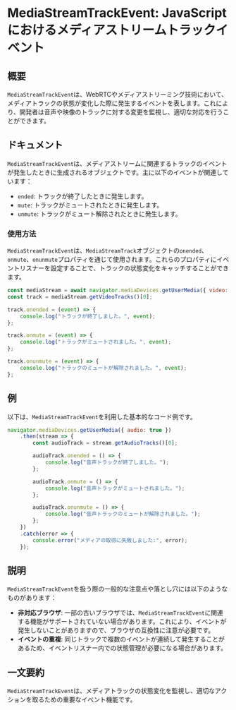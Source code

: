 <!--
Meta Description: # MediaStreamTrackEvent: JavaScriptにおけるメディアストリームトラックイベント ## 概要 `MediaStreamTrackEvent`は、WebRTCやメディアストリーミング技術において、メディアトラックの状態が変化した際に発生するイベントを表します。これにより...
Meta Keywords: mediastreamtrackevent, console, event, log, track
-->

# MediaStreamTrackEvent: JavaScriptにおけるメディアストリームトラックイベント

## 概要
`MediaStreamTrackEvent`は、WebRTCやメディアストリーミング技術において、メディアトラックの状態が変化した際に発生するイベントを表します。これにより、開発者は音声や映像のトラックに対する変更を監視し、適切な対応を行うことができます。

## ドキュメント
`MediaStreamTrackEvent`は、メディアストリームに関連するトラックのイベントが発生したときに生成されるオブジェクトです。主に以下のイベントが関連しています：

- `ended`: トラックが終了したときに発生します。
- `mute`: トラックがミュートされたときに発生します。
- `unmute`: トラックがミュート解除されたときに発生します。

### 使用方法
`MediaStreamTrackEvent`は、`MediaStreamTrack`オブジェクトの`onended`、`onmute`、`onunmute`プロパティを通じて使用されます。これらのプロパティにイベントリスナーを設定することで、トラックの状態変化をキャッチすることができます。

```javascript
const mediaStream = await navigator.mediaDevices.getUserMedia({ video: true });
const track = mediaStream.getVideoTracks()[0];

track.onended = (event) => {
    console.log("トラックが終了しました。", event);
};

track.onmute = (event) => {
    console.log("トラックがミュートされました。", event);
};

track.onunmute = (event) => {
    console.log("トラックのミュートが解除されました。", event);
};
```

## 例
以下は、`MediaStreamTrackEvent`を利用した基本的なコード例です。

```javascript
navigator.mediaDevices.getUserMedia({ audio: true })
    .then(stream => {
        const audioTrack = stream.getAudioTracks()[0];

        audioTrack.onended = () => {
            console.log("音声トラックが終了しました。");
        };

        audioTrack.onmute = () => {
            console.log("音声トラックがミュートされました。");
        };

        audioTrack.onunmute = () => {
            console.log("音声トラックのミュートが解除されました。");
        };
    })
    .catch(error => {
        console.error("メディアの取得に失敗しました:", error);
    });
```

## 説明
`MediaStreamTrackEvent`を扱う際の一般的な注意点や落とし穴には以下のようなものがあります：

- **非対応ブラウザ**: 一部の古いブラウザでは、`MediaStreamTrackEvent`に関連する機能がサポートされていない場合があります。これにより、イベントが発生しないことがありますので、ブラウザの互換性に注意が必要です。
- **イベントの重複**: 同じトラックで複数のイベントが連続して発生することがあるため、イベントリスナー内での状態管理が必要になる場合があります。

## 一文要約
`MediaStreamTrackEvent`は、メディアトラックの状態変化を監視し、適切なアクションを取るための重要なイベント機能です。